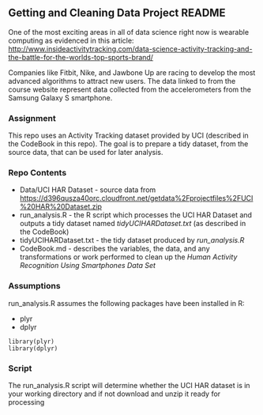 ## Getting and Cleaning Data Project README


One of the most exciting areas in all of data science right now is wearable computing as evidenced in this article: <http://www.insideactivitytracking.com/data-science-activity-tracking-and-the-battle-for-the-worlds-top-sports-brand/>

Companies like Fitbit, Nike, and Jawbone Up are racing to develop the most advanced algorithms to attract new users. The data linked to from the course website represent data collected from the accelerometers from the Samsung Galaxy S smartphone.

### Assignment
This repo uses an Activity Tracking dataset provided by UCI (described in the CodeBook in this repo). The goal is to prepare a tidy dataset, from the source data, that can be used for later analysis.

### Repo Contents
* Data/UCI HAR Dataset - source data from <https://d396qusza40orc.cloudfront.net/getdata%2Fprojectfiles%2FUCI%20HAR%20Dataset.zip>
* run_analysis.R - the R script which processes the UCI HAR Dataset and outputs a tidy dataset named _tidyUCIHARDataset.txt_ (as described in the CodeBook)
* tidyUCIHARDataset.txt - the tidy dataset produced by _run_analysis.R_
* CodeBook.md - describes the variables, the data, and any transformations or work performed to clean up the _Human Activity Recognition Using Smartphones Data Set_

### Assumptions
run_analysis.R assumes the following packages have been installed in R:

* plyr
* dplyr

```
library(plyr)
library(dplyr)
```

### Script
The run_analysis.R script will determine whether the UCI HAR dataset is in your working directory and if not download and unzip it ready for processing